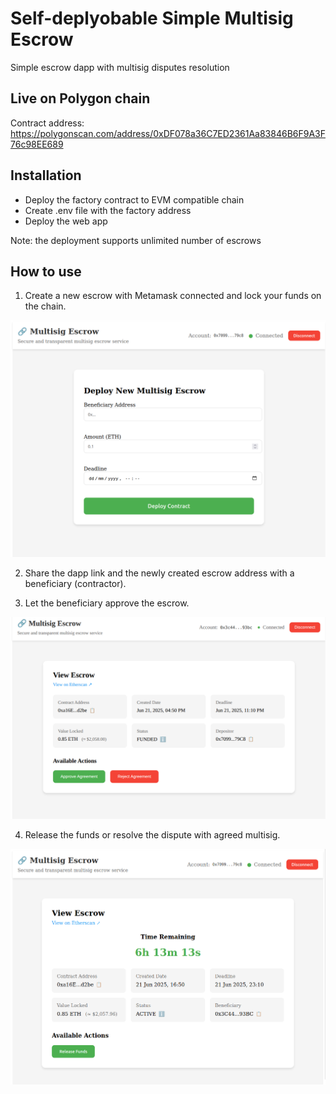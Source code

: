 # Self-deplyobable Simple Multisig Escrow
Simple escrow dapp with multisig disputes resolution

## Live on Polygon chain

Contract address:
https://polygonscan.com/address/0xDF078a36C7ED2361Aa83846B6F9A3F76c98EE689


## Installation
- Deploy the factory contract to EVM compatible chain
- Create .env file with the factory address
- Deploy the web app

Note: the deployment supports unlimited number of escrows

## How to use

1. Create a new escrow with Metamask connected and lock your funds on the chain.

![Create escrow](./assets/create_escrow.png)

2. Share the dapp link and the newly created escrow address with a beneficiary (contractor).

3. Let the beneficiary approve the escrow.

![Approve escrow](./assets/approve_escrow.png)

4. Release the funds or resolve the dispute with agreed multisig.

![Release funds](./assets/release_escrow.png)
